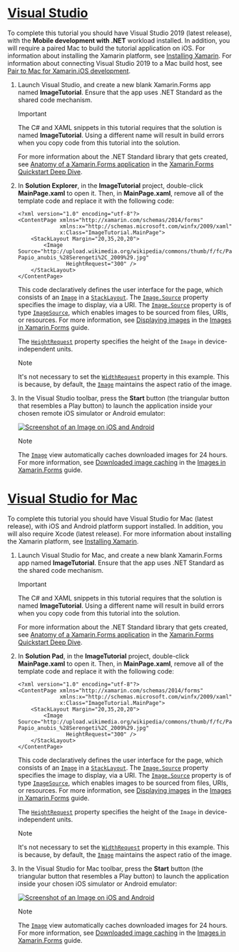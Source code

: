 # [Visual Studio](#tab/vswin)

To complete this tutorial you should have Visual Studio 2019 (latest release), with the **Mobile development with .NET** workload installed. In addition, you will require a paired Mac to build the tutorial application on iOS. For information about installing the Xamarin platform, see [Installing Xamarin](~/get-started/installation/index.md). For information about connecting Visual Studio 2019 to a Mac build host, see [Pair to Mac for Xamarin.iOS development](~/ios/get-started/installation/windows/connecting-to-mac/index.md).

1. Launch Visual Studio, and create a new blank Xamarin.Forms app named **ImageTutorial**. Ensure that the app uses .NET Standard as the shared code mechanism.

    > [!IMPORTANT]
    > The C# and XAML snippets in this tutorial requires that the solution is named **ImageTutorial**. Using a different name will result in build errors when you copy code from this tutorial into the solution.

    For more information about the .NET Standard library that gets created, see [Anatomy of a Xamarin.Forms application](~/get-started/first-app/index.md) in the [Xamarin.Forms Quickstart Deep Dive](~/get-started/first-app/index.md).

1. In **Solution Explorer**, in the **ImageTutorial** project, double-click **MainPage.xaml** to open it. Then, in **MainPage.xaml**, remove all of the template code and replace it with the following code:

    ```xaml
    <?xml version="1.0" encoding="utf-8"?>
    <ContentPage xmlns="http://xamarin.com/schemas/2014/forms"
                 xmlns:x="http://schemas.microsoft.com/winfx/2009/xaml"
                 x:Class="ImageTutorial.MainPage">
        <StackLayout Margin="20,35,20,20">
            <Image Source="http://upload.wikimedia.org/wikipedia/commons/thumb/f/fc/Papio_anubis_%28Serengeti%2C_2009%29.jpg/200px-Papio_anubis_%28Serengeti%2C_2009%29.jpg"
                   HeightRequest="300" />
        </StackLayout>
    </ContentPage>
    ```

    This code declaratively defines the user interface for the page, which consists of an [`Image`](xref:Xamarin.Forms.Image) in a [`StackLayout`](xref:Xamarin.Forms.StackLayout). The [`Image.Source`](xref:Xamarin.Forms.Image.Source) property specifies the image to display, via a URI. The [`Image.Source`](xref:Xamarin.Forms.Image.Source) property is of type [`ImageSource`](xref:Xamarin.Forms.ImageSource), which enables images to be sourced from files, URIs, or resources. For more information, see [Displaying images](~/xamarin-forms/user-interface/images.md#display-images) in the [Images in Xamarin.Forms](~/xamarin-forms/user-interface/images.md) guide.

    The [`HeightRequest`](xref:Xamarin.Forms.VisualElement) property specifies the height of the `Image` in device-independent units.

    > [!NOTE]
    > It's not necessary to set the [`WidthRequest`](xref:Xamarin.Forms.VisualElement.WidthRequest) property in this example. This is because, by default, the [`Image`](xref:Xamarin.Forms.Image) maintains the aspect ratio of the image.

1. In the Visual Studio toolbar, press the **Start** button (the triangular button that resembles a Play button) to launch the application inside your chosen remote iOS simulator or Android emulator:

    [![Screenshot of an Image on iOS and Android](../images/create-image.png "Image view displaying an image")](../images/create-image-large.png#lightbox "Image view displaying an image")

    > [!NOTE]
    > The [`Image`](xref:Xamarin.Forms.Image) view automatically caches downloaded images for 24 hours. For more information, see [Downloaded image caching](~/xamarin-forms/user-interface/images.md#downloaded-image-caching) in the [Images in Xamarin.Forms](~/xamarin-forms/user-interface/images.md) guide.

# [Visual Studio for Mac](#tab/vsmac)

To complete this tutorial you should have Visual Studio for Mac (latest release), with iOS and Android platform support installed. In addition, you will also require Xcode (latest release). For more information about installing the Xamarin platform, see [Installing Xamarin](~/get-started/installation/index.md).

1. Launch Visual Studio for Mac, and create a new blank Xamarin.Forms app named **ImageTutorial**. Ensure that the app uses .NET Standard as the shared code mechanism.

    > [!IMPORTANT]
    > The C# and XAML snippets in this tutorial requires that the solution is named **ImageTutorial**. Using a different name will result in build errors when you copy code from this tutorial into the solution.

    For more information about the .NET Standard library that gets created, see [Anatomy of a Xamarin.Forms application](~/get-started/first-app/index.md) in the [Xamarin.Forms Quickstart Deep Dive](~/get-started/first-app/index.md).

1. In **Solution Pad**, in the **ImageTutorial** project, double-click **MainPage.xaml** to open it. Then, in **MainPage.xaml**, remove all of the template code and replace it with the following code:

    ```xaml
    <?xml version="1.0" encoding="utf-8"?>
    <ContentPage xmlns="http://xamarin.com/schemas/2014/forms"
                 xmlns:x="http://schemas.microsoft.com/winfx/2009/xaml"
                 x:Class="ImageTutorial.MainPage">
        <StackLayout Margin="20,35,20,20">
            <Image Source="http://upload.wikimedia.org/wikipedia/commons/thumb/f/fc/Papio_anubis_%28Serengeti%2C_2009%29.jpg/200px-Papio_anubis_%28Serengeti%2C_2009%29.jpg"
                   HeightRequest="300" />
        </StackLayout>
    </ContentPage>
    ```

    This code declaratively defines the user interface for the page, which consists of an [`Image`](xref:Xamarin.Forms.Image) in a [`StackLayout`](xref:Xamarin.Forms.StackLayout). The [`Image.Source`](xref:Xamarin.Forms.Image.Source) property specifies the image to display, via a URI. The [`Image.Source`](xref:Xamarin.Forms.Image.Source) property is of type [`ImageSource`](xref:Xamarin.Forms.ImageSource), which enables images to be sourced from files, URIs, or resources. For more information, see [Displaying images](~/xamarin-forms/user-interface/images.md#display-images) in the [Images in Xamarin.Forms](~/xamarin-forms/user-interface/images.md) guide.

    The [`HeightRequest`](xref:Xamarin.Forms.VisualElement) property specifies the height of the `Image` in device-independent units.

    > [!NOTE]
    > It's not necessary to set the [`WidthRequest`](xref:Xamarin.Forms.VisualElement.WidthRequest) property in this example. This is because, by default, the [`Image`](xref:Xamarin.Forms.Image) maintains the aspect ratio of the image.

1. In the Visual Studio for Mac toolbar, press the **Start** button (the triangular button that resembles a Play button) to launch the application inside your chosen iOS simulator or Android emulator:

    [![Screenshot of an Image on iOS and Android](../images/create-image.png "Image view displaying an image")](../images/create-image-large.png#lightbox "Image view displaying an image")

    > [!NOTE]
    > The [`Image`](xref:Xamarin.Forms.Image) view automatically caches downloaded images for 24 hours. For more information, see [Downloaded image caching](~/xamarin-forms/user-interface/images.md#downloaded-image-caching) in the [Images in Xamarin.Forms](~/xamarin-forms/user-interface/images.md) guide.

